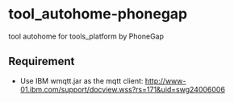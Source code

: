 tool_autohome-phonegap
======================

tool autohome for tools_platform by PhoneGap

## Requirement
* Use IBM wmqtt.jar as the mqtt client: 
http://www-01.ibm.com/support/docview.wss?rs=171&uid=swg24006006

